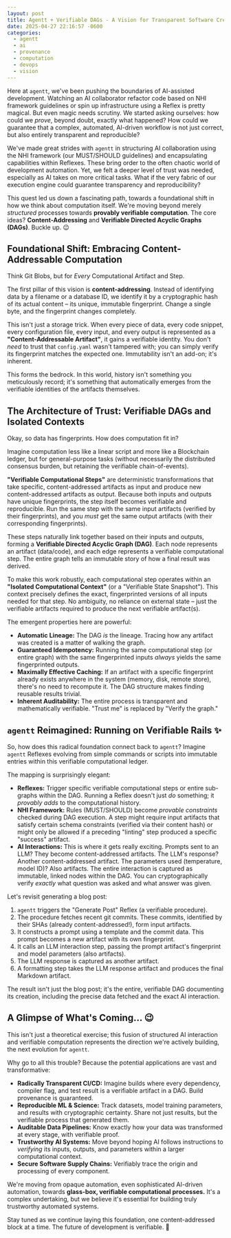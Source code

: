 ```yaml
---
layout: post
title: Agentt + Verifiable DAGs - A Vision for Transparent Software Creation 🚀
date: 2025-04-27 22:16:57 -0600
categories:
  - agentt
  - ai
  - provenance
  - computation
  - devops
  - vision
---
```


Here at `agentt`, we've been pushing the boundaries of AI-assisted development. Watching an AI collaborator refactor code based on NHI framework guidelines or spin up infrastructure using a Reflex is pretty magical. But even magic needs scrutiny. We started asking ourselves: how could we *prove*, beyond doubt, exactly what happened? How could we guarantee that a complex, automated, AI-driven workflow is not just correct, but also entirely transparent and reproducible?

We've made great strides with `agentt` in structuring AI collaboration using the NHI framework (our MUST/SHOULD guidelines) and encapsulating capabilities within Reflexes. These bring order to the often chaotic world of development automation. Yet, we felt a deeper level of trust was needed, especially as AI takes on more critical tasks. What if the very fabric of our execution engine could guarantee transparency and reproducibility?

This quest led us down a fascinating path, towards a foundational shift in how we think about computation itself. We're moving beyond merely *structured* processes towards **provably verifiable computation**. The core ideas? **Content-Addressing** and **Verifiable Directed Acyclic Graphs (DAGs)**. Buckle up. 😉

## Foundational Shift: Embracing Content-Addressable Computation

Think Git Blobs, but for *Every* Computational Artifact and Step.

The first pillar of this vision is **content-addressing**. Instead of identifying data by a filename or a database ID, we identify it by a cryptographic hash of its actual content – its unique, immutable fingerprint. Change a single byte, and the fingerprint changes completely.

This isn't just a storage trick. When every piece of data, every code snippet, every configuration file, every input, and every output is represented as a **"Content-Addressable Artifact"**, it gains a verifiable identity. You don't *need* to trust that `config.yaml` wasn't tampered with; you can simply verify its fingerprint matches the expected one. Immutability isn't an add-on; it's inherent.

This forms the bedrock. In this world, history isn't something you meticulously record; it's something that automatically emerges from the verifiable identities of the artifacts themselves.

## The Architecture of Trust: Verifiable DAGs and Isolated Contexts

Okay, so data has fingerprints. How does computation fit in?

Imagine computation less like a linear script and more like a Blockchain ledger, but for general-purpose tasks (without necessarily the distributed consensus burden, but retaining the verifiable chain-of-events).

**"Verifiable Computational Steps"** are deterministic transformations that take specific, content-addressed artifacts as input and produce new content-addressed artifacts as output. Because both inputs and outputs have unique fingerprints, the step itself becomes verifiable and reproducible. Run the same step with the same input artifacts (verified by their fingerprints), and you *must* get the same output artifacts (with their corresponding fingerprints).

These steps naturally link together based on their inputs and outputs, forming a **Verifiable Directed Acyclic Graph (DAG)**. Each node represents an artifact (data/code), and each edge represents a verifiable computational step. The entire graph tells an immutable story of how a final result was derived.

To make this work robustly, each computational step operates within an **"Isolated Computational Context"** (or a "Verifiable State Snapshot"). This context precisely defines the exact, fingerprinted versions of all inputs needed for that step. No ambiguity, no reliance on external state – just the verifiable artifacts required to produce the next verifiable artifact(s).

The emergent properties here are powerful:

*   **Automatic Lineage:** The DAG *is* the lineage. Tracing how any artifact was created is a matter of walking the graph.
*   **Guaranteed Idempotency:** Running the same computational step (or entire graph) with the same fingerprinted inputs *always* yields the same fingerprinted outputs.
*   **Maximally Effective Caching:** If an artifact with a specific fingerprint already exists anywhere in the system (memory, disk, remote store), there's no need to recompute it. The DAG structure makes finding reusable results trivial.
*   **Inherent Auditability:** The entire process is transparent and mathematically verifiable. "Trust me" is replaced by "Verify the graph."

## `agentt` Reimagined: Running on Verifiable Rails ✨

So, how does this radical foundation connect back to `agentt`? Imagine `agentt` Reflexes evolving from simple commands or scripts into immutable entries within this verifiable computational ledger.

The mapping is surprisingly elegant:

*   **Reflexes:** Trigger specific verifiable computational steps or entire sub-graphs within the DAG. Running a Reflex doesn't just *do* something; it *provably adds* to the computational history.
*   **NHI Framework:** Rules (MUST/SHOULD) become *provable constraints* checked during DAG execution. A step might require input artifacts that satisfy certain schema constraints (verified via their content hash) or might only be allowed if a preceding "linting" step produced a specific "success" artifact.
*   **AI Interactions:** This is where it gets really exciting. Prompts sent to an LLM? They become content-addressed artifacts. The LLM's response? Another content-addressed artifact. The parameters used (temperature, model ID)? Also artifacts. The entire interaction is captured as immutable, linked nodes within the DAG. You can cryptographically verify *exactly* what question was asked and what answer was given.

Let's revisit generating a blog post:

1.  `agentt` triggers the "Generate Post" Reflex (a verifiable procedure).
2.  The procedure fetches recent git commits. These commits, identified by their SHAs (already content-addressed!), form input artifacts.
3.  It constructs a prompt using a template and the commit data. This prompt becomes a new artifact with its own fingerprint.
4.  It calls an LLM interaction step, passing the prompt artifact's fingerprint and model parameters (also artifacts).
5.  The LLM response is captured as another artifact.
6.  A formatting step takes the LLM response artifact and produces the final Markdown artifact.

The result isn't just the blog post; it's the entire, verifiable DAG documenting its creation, including the precise data fetched and the exact AI interaction.

## A Glimpse of What's Coming... 😉

This isn't just a theoretical exercise; this fusion of structured AI interaction and verifiable computation represents the direction we're actively building, the next evolution for `agentt`.

Why go to all this trouble? Because the potential applications are vast and transformative:

*   **Radically Transparent CI/CD:** Imagine builds where every dependency, compiler flag, and test result is a verifiable artifact in a DAG. Build provenance is guaranteed.
*   **Reproducible ML & Science:** Track datasets, model training parameters, and results with cryptographic certainty. Share not just results, but the verifiable process that generated them.
*   **Auditable Data Pipelines:** Know exactly how your data was transformed at every stage, with verifiable proof.
*   **Trustworthy AI Systems:** Move beyond hoping AI follows instructions to *verifying* its inputs, outputs, and parameters within a larger computational context.
*   **Secure Software Supply Chains:** Verifiably trace the origin and processing of every component.

We're moving from opaque automation, even sophisticated AI-driven automation, towards **glass-box, verifiable computational processes.** It's a complex undertaking, but we believe it's essential for building truly trustworthy automated systems.

Stay tuned as we continue laying this foundation, one content-addressed block at a time. The future of development is verifiable. 🚀
